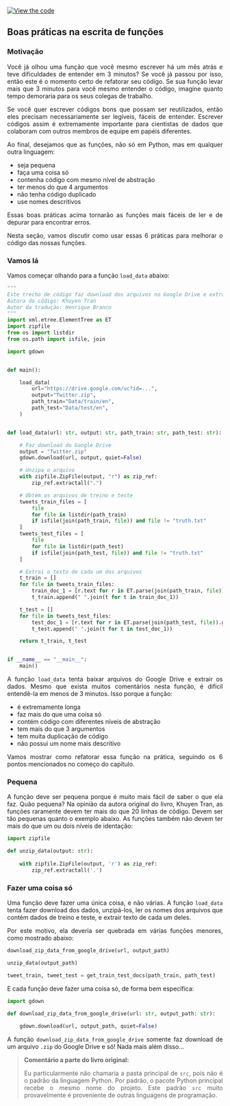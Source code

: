 [![View the code](https://img.shields.io/badge/GitHub-Visualizar_codigo-blue?logo=GitHub)](https://github.com/HenriqueAJNB/data-science-escalavel/tree/main/book)

<div style="text-align: justify">

## Boas práticas na escrita de funções

### Motivação

Você já olhou uma função que você mesmo escrever há um mês atrás e teve dificuldades de entender em 3 minutos? Se você já passou por isso, então este é o momento certo de refatorar seu código. Se sua função levar mais que 3 minutos para você mesmo entender o código, imagine quanto tempo demoraria para os seus colegas de trabalho.

Se você quer escrever códigos bons que possam ser reutilizados, então eles precisam necessariamente ser legíveis, fáceis de entender. Escrever códigos assim é extremamente importante para cientistas de dados que colaboram com outros membros de equipe em papéis diferentes.

Ao final, desejamos que as funções, não só em Python, mas em qualquer outra linguagem:
- seja pequena
- faça uma coisa só
- contenha código com mesmo nível de abstração
- ter menos do que 4 argumentos
- não tenha código duplicado
- use nomes descritivos

Essas boas práticas acima tornarão as funções mais fáceis de ler e de depurar para encontrar erros.

Nesta seção, vamos discutir como usar essas 6 práticas para melhorar o código das nossas funções.

### Vamos lá

Vamos começar olhando para a função `load_data` abaixo:

```python
"""
Este trecho de código faz download dos arquivos no Google Drive e extrai os dados de treino e teste.
Autora do código: Khuyen Tran
Autor da tradução: Henrique Branco
"""
import xml.etree.ElementTree as ET
import zipfile
from os import listdir
from os.path import isfile, join

import gdown


def main():

    load_data(
        url="https://drive.google.com/uc?id=...",
        output="Twitter.zip",
        path_train="Data/train/en",
        path_test="Data/test/en",
    )


def load_data(url: str, output: str, path_train: str, path_test: str):

    # Faz download do Google Drive
    output = "Twitter.zip"
    gdown.download(url, output, quiet=False)

    # Unzipa o arquivo
    with zipfile.ZipFile(output, "r") as zip_ref:
        zip_ref.extractall(".")

    # Obtém os arquivos de treino e teste
    tweets_train_files = [
        file
        for file in listdir(path_train)
        if isfile(join(path_train, file)) and file != "truth.txt"
    ]
    tweets_test_files = [
        file
        for file in listdir(path_test)
        if isfile(join(path_test, file)) and file != "truth.txt"
    ]

    # Extrai o texto de cada um dos arquivos
    t_train = []
    for file in tweets_train_files:
        train_doc_1 = [r.text for r in ET.parse(join(path_train, file)).getroot()[0]]
        t_train.append(" ".join(t for t in train_doc_1))

    t_test = []
    for file in tweets_test_files:
        test_doc_1 = [r.text for r in ET.parse(join(path_test, file)).getroot()[0]]
        t_test.append(" ".join(t for t in test_doc_1))

    return t_train, t_test


if __name__ == "__main__":
    main()
```

A função `load_data` tenta baixar arquivos do Google Drive e extrair os dados. Mesmo que exista muitos comentários nesta função, é difícil entendê-la em menos de 3 minutos. Isso porque a função:
- é extremamente longa
- faz mais do que uma coisa só
- contém código com diferentes níveis de abstração
- tem mais do que 3 argumentos
- tem muita duplicação de código
- não possui um nome mais descritivo

Vamos mostrar como refatorar essa função na prática, seguindo os 6 pontos mencionados no começo do capítulo.

### Pequena

A função deve ser pequena porque é muito mais fácil de saber o que ela faz. Quão pequena? Na opinião da autora original do livro, Khuyen Tran, as funções raramente devem ter mais do que 20 linhas de código. Devem ser tão pequenas quanto o exemplo abaixo. As funções também não devem ter mais do que um ou dois níveis de identação:

```python
import zipfile

def unzip_data(output: str):
  
    with zipfile.ZipFile(output, 'r') as zip_ref:
        zip_ref.extractall('.')
```

### Fazer uma coisa só

Uma função deve fazer uma única coisa, e não várias. A função `load_data` tenta fazer download dos dados, unzipá-los, ler os nomes dos arquivos que contém dados de treino e teste, e extrair texto de cada um deles.

Por este motivo, ela deveria ser quebrada em várias funções menores, como mostrado abaixo:

```python
download_zip_data_from_google_drive(url, output_path)

unzip_data(output_path)

tweet_train, tweet_test = get_train_test_docs(path_train, path_test)
```

E cada função deve fazer uma coisa só, de forma bem específica:

```python
import gdown

def download_zip_data_from_google_drive(url: str, output_path: str):
    
    gdown.download(url, output_path, quiet=False) 
```

A função `download_zip_data_from_google_drive` somente faz download de um arquivo `.zip` do Google Drive e só! Nada mais além disso...

> **Comentário a parte do livro original:**
>
> Eu particularmente não chamaria a pasta principal de `src`, pois não é o padrão da linguagem Python. Por padrão, o pacote Python principal recebe o mesmo nome do projeto. Este padrão `src` muito provavelmente é proveniente de outras linguagens de programação.

</div>